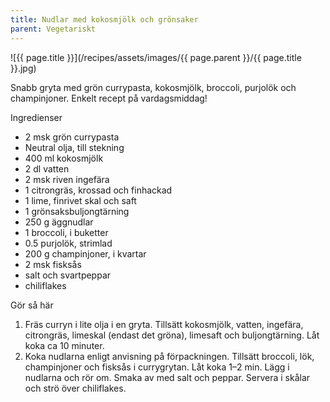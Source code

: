 ```yaml
---
title: Nudlar med kokosmjölk och grönsaker
parent: Vegetariskt
---
```

![{{ page.title }}](/recipes/assets/images/{{ page.parent }}/{{ page.title }}.jpg)

Snabb gryta med grön currypasta, kokosmjölk, broccoli, purjolök och champinjoner. Enkelt recept på vardagsmiddag!

Ingredienser

- 2 msk grön currypasta
- Neutral olja, till stekning
- 400 ml kokosmjölk
- 2 dl vatten
- 2 msk riven ingefära
- 1 citrongräs, krossad och finhackad
- 1 lime, finrivet skal och saft
- 1 grönsaksbuljongtärning
- 250 g äggnudlar
- 1 broccoli, i buketter
- 0.5 purjolök, strimlad
- 200 g champinjoner, i kvartar
- 2 msk fisksås
- salt och svartpeppar
- chiliflakes

Gör så här

1. Fräs curryn i lite olja i en gryta. Tillsätt kokosmjölk, vatten, ingefära, citrongräs, limeskal (endast det gröna), limesaft och buljongtärning. Låt koka ca 10 minuter.
2. Koka nudlarna enligt anvisning på förpackningen. Tillsätt broccoli, lök, champinjoner och fisksås i currygrytan. Låt koka 1–2 min. Lägg i nudlarna och rör om. Smaka av med salt och peppar. Servera i skålar och strö över chiliflakes.
